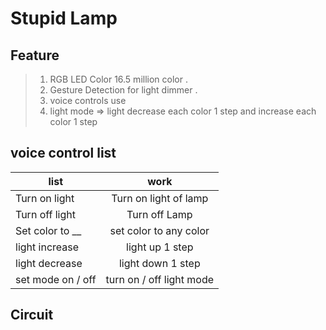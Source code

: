 # Stupid Lamp 
## Feature 
>1. RGB LED Color 16.5 million color . 
>2. Gesture Detection for light dimmer .
>3. voice controls use  
>4. light mode => light decrease each color 1 step and increase each color 1 step 

## voice control list

| list   |work|
| ------ | :---: |
| Turn on light | Turn on light of lamp       |
| Turn off light | Turn off Lamp |
| Set color to __ | set color to any color | 
|  light increase | light up 1 step  
| light decrease | light down 1 step
| set mode on / off | turn on / off light mode

## Circuit

